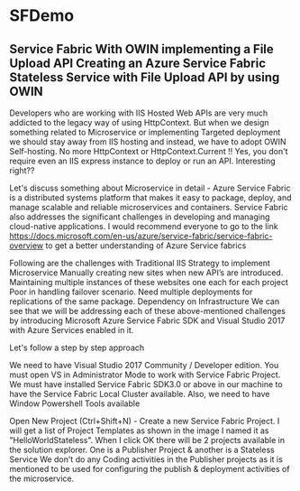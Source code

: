 # SFDemo
Service Fabric With OWIN implementing a File Upload API
Creating an Azure Service Fabric Stateless Service with File Upload API by using OWIN
--------------------------------------------------------------------------------------

Developers who are working with IIS Hosted Web APIs are very much addicted to the legacy way of using HttpContext. But when we design something related to Microservice or implementing Targeted deployment we should stay away from IIS hosting and instead, we have to adopt OWIN Self-hosting. No more HttpContext or HttpContext.Current !! Yes, you don't require even an IIS express instance to deploy or run an API. Interesting right??

Let's discuss something about Microservice in detail - Azure Service Fabric is a distributed systems platform that makes it easy to package, deploy, and manage scalable and reliable microservices and containers. Service Fabric also addresses the significant challenges in developing and managing cloud-native applications. I would recommend everyone to go to the link https://docs.microsoft.com/en-us/azure/service-fabric/service-fabric-overview to get a better understanding of Azure Service fabrics

Following are the challenges with Traditional IIS Strategy to implement Microservice
 Manually creating new sites when new API’s are introduced.
Maintaining multiple instances of these websites one each for each project
Poor in handling failover scenario.
Need multiple deployments for replications of the same package.
Dependency on Infrastructure
We can see that we will be addressing each of these above-mentioned challenges by introducing Microsoft Azure Service Fabric SDK and Visual Studio 2017 with Azure Services enabled in it.

Let's follow a step by step approach

We need to have Visual Studio 2017 Community / Developer edition. You must open VS in Administrator Mode to work with Service Fabric Project.
We must have installed Service Fabric SDK3.0 or above in our machine to have the Service Fabric Local Cluster available. Also, we need to have Window Powershell Tools available

Open New Project (Ctrl+Shift+N) - Create a new Service Fabric Project. I will get a list of Project Templates as shown in the image
I named it as "HelloWorldStateless". When I click OK there will be 2 projects available in the solution explorer. One is a Publisher Project & another is a Stateless Service
We don't do any Coding activities in the Publisher projects as it is mentioned to be used for configuring the publish & deployment activities of the microservice.
